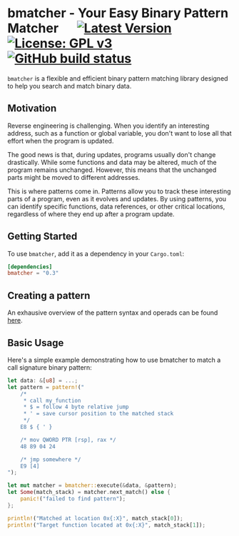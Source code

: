 # bmatcher - Your Easy Binary Pattern Matcher &emsp; [![Latest Version]][crates.io] [![License: GPL v3]](./LICENSE) [![GitHub build status]][actions]

[license: gpl v3]: https://img.shields.io/badge/License-GPLv3-blue.svg
[latest version]: https://img.shields.io/crates/v/bmatcher.svg
[crates.io]: https://crates.io/crates/bmatcher
[github build status]: https://github.com/WolverinDEV/bmatcher/actions/workflows/rust.yml/badge.svg?branch=master
[actions]: https://github.com/WolverinDEV/bmatcher/actions/workflows/rust.yml

`bmatcher` is a flexible and efficient binary pattern matching library designed to help you search and match binary data.

## Motivation

Reverse engineering is challenging.
When you identify an interesting address, such as a function or global variable, you don't want to lose all that effort when the program is updated.

The good news is that, during updates, programs usually don't change drastically. While some functions and data may be altered, much of the program remains unchanged.
However, this means that the unchanged parts might be moved to different addresses.

This is where patterns come in.
Patterns allow you to track these interesting parts of a program, even as it evolves and updates.
By using patterns, you can identify specific functions, data references, or other critical locations, regardless of where they end up after a program update.

## Getting Started

To use `bmatcher`, add it as a dependency in your `Cargo.toml`:

```toml
[dependencies]
bmatcher = "0.3"
```

## Creating a pattern

An exhausive overview of the pattern syntax and operads can be found [here](./bmatcher/GRAMMA.MD).

## Basic Usage

Here's a simple example demonstrating how to use bmatcher to match a call signature binary pattern:

```rust
let data: &[u8] = ...;
let pattern = pattern!("
    /*
     * call my_function
     * $ = follow 4 byte relative jump
     * ' = save cursor position to the matched stack
     */
    E8 $ { ' }

    /* mov QWORD PTR [rsp], rax */
    48 89 04 24

    /* jmp somewhere */
    E9 [4]
");

let mut matcher = bmatcher::execute(&data, &pattern);
let Some(match_stack) = matcher.next_match() else {
    panic!("failed to find pattern");
};

println!("Matched at location 0x{:X}", match_stack[0]);
println!("Target function located at 0x{:X}", match_stack[1]);
```
